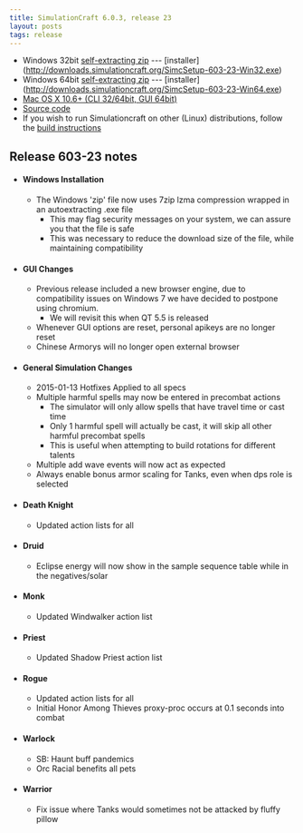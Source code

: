 ```yaml
---
title: SimulationCraft 6.0.3, release 23
layout: posts
tags: release
---
```

* Windows 32bit [self-extracting zip](http://downloads.simulationcraft.org/simc-603-23-win32.exe) ---  [installer] (http://downloads.simulationcraft.org/SimcSetup-603-23-Win32.exe)
* Windows 64bit [self-extracting zip](http://downloads.simulationcraft.org/simc-603-23-win64.exe) ---  [installer] (http://downloads.simulationcraft.org/SimcSetup-603-23-Win64.exe)
* [Mac OS X 10.6+ (CLI 32/64bit, GUI 64bit)](http://downloads.simulationcraft.org/simc-603-23-osx-x86.dmg)
* [Source code](http://downloads.simulationcraft.org/simc-603-23-source.zip)
* If you wish to run Simulationcraft on other (Linux) distributions, follow the [build instructions](http://code.google.com/p/simulationcraft/wiki/HowToBuild)
## Release 603-23 notes
* #### Windows Installation
  * The Windows 'zip' file now uses 7zip lzma compression wrapped in an autoextracting .exe file
    * This may flag security messages on your system, we can assure you that the file is safe
    * This was necessary to reduce the download size of the file, while maintaining compatibility
* #### GUI Changes
  * Previous release included a new browser engine, due to compatibility issues on Windows 7 we have decided to postpone using chromium.
    * We will revisit this when QT 5.5 is released
  * Whenever GUI options are reset, personal apikeys are no longer reset
  * Chinese Armorys will no longer open external browser
* #### General Simulation Changes
  * 2015-01-13 Hotfixes Applied to all specs
  * Multiple harmful spells may now be entered in precombat actions
    * The simulator will only allow spells that have travel time or cast time
    * Only 1 harmful spell will actually be cast, it will skip all other harmful precombat spells
    * This is useful when attempting to build rotations for different talents
  * Multiple add wave events will now act as expected
  * Always enable bonus armor scaling for Tanks, even when dps role is selected
* #### Death Knight
  * Updated action lists for all
* #### Druid
  * Eclipse energy will now show in the sample sequence table while in the negatives/solar
* #### Monk
  * Updated Windwalker action list
* #### Priest
  * Updated Shadow Priest action list
* #### Rogue
  * Updated action lists for all
  * Initial Honor Among Thieves proxy-proc occurs at 0.1 seconds into combat
* #### Warlock
  * SB: Haunt buff pandemics
  * Orc Racial benefits all pets
* #### Warrior
  * Fix issue where Tanks would sometimes not be attacked by fluffy pillow